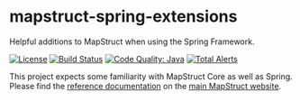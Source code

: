 # mapstruct-spring-extensions
Helpful additions to MapStruct when using the Spring Framework.

[![License](https://img.shields.io/badge/License-Apache%202.0-blue.svg)](https://opensource.org/licenses/Apache-2.0)
[![Build Status](https://github.com/mapstruct/mapstruct-spring-extensions/workflows/Java%20CI%20with%20Gradle/badge.svg?branch=master)](https://github.com/mapstruct/mapstruct-spring-extensions/actions?query=branch%3Amaster+workflow%3AJava%20CI%20with%20Gradle)
[![Code Quality: Java](https://img.shields.io/lgtm/grade/java/g/mapstruct/mapstruct-spring-extensions.svg?logo=lgtm&logoWidth=18)](https://lgtm.com/projects/g/mapstruct/mapstruct-spring-extensions/context:java)
[![Total Alerts](https://img.shields.io/lgtm/alerts/g/mapstruct/mapstruct-spring-extensions.svg?logo=lgtm&logoWidth=18)](https://lgtm.com/projects/g/mapstruct/mapstruct-spring-extensions/alerts)

This project expects some familiarity with MapStruct Core as well as Spring. Please find the [reference documentation](https://mapstruct.org/documentation/spring-extensions/reference/html/) on the [main MapStruct website](https://mapstruct.org/). 
